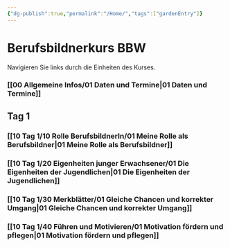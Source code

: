 ```yaml
---
{"dg-publish":true,"permalink":"/Home/","tags":["gardenEntry"]}
---
```


# Berufsbildnerkurs BBW

Navigieren Sie links durch die Einheiten des Kurses. 
### [[00 Allgemeine Infos/01 Daten und Termine\|01 Daten und Termine]]
## Tag 1
### [[10 Tag 1/10 Rolle BerufsbildnerIn/01 Meine Rolle als Berufsbildner\|01 Meine Rolle als Berufsbildner]]
### [[10 Tag 1/20 Eigenheiten junger Erwachsener/01 Die Eigenheiten der Jugendlichen\|01 Die Eigenheiten der Jugendlichen]]
### [[10 Tag 1/30 Merkblätter/01 Gleiche Chancen und korrekter Umgang\|01 Gleiche Chancen und korrekter Umgang]]
### [[10 Tag 1/40 Führen und Motivieren/01 Motivation fördern und pflegen\|01 Motivation fördern und pflegen]]

